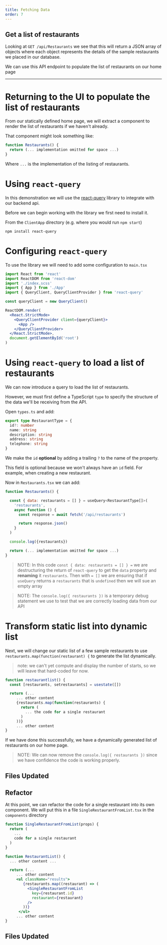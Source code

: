```yaml
---
title: Fetching Data
order: 7
---
```


## Get a list of restaurants

Looking at `GET /api/Restaurants` we see that this will return a JSON array of
objects where each object represents the details of the sample restaurants we
placed in our database.

We can use this API endpoint to populate the list of restaurants on our home
page

---

# Returning to the UI to populate the list of restaurants

From our statically defined home page, we will extract a component to render the
list of restaurants if we haven't already.

That component might look something like:

```javascript
function Restaurants() {
  return (... implementation omitted for space ...)
}
```

Where `...` is the implementation of the listing of restaurants.

# Using `react-query`

In this demonstration we will use the
[react-query](https://www.npmjs.com/package/react-query) library to integrate
with our backend api.

Before we can begin working with the library we first need to install it.

From the `ClientApp` directory (e.g. where you would run `npm start`)

```shell
npm install react-query
```

# Configuring `react-query`

To use the library we will need to add some configuration to `main.tsx`

```jsx
import React from 'react'
import ReactDOM from 'react-dom'
import './index.scss'
import { App } from './App'
import { QueryClient, QueryClientProvider } from 'react-query'

const queryClient = new QueryClient()

ReactDOM.render(
  <React.StrictMode>
    <QueryClientProvider client={queryClient}>
      <App />
    </QueryClientProvider>
  </React.StrictMode>,
  document.getElementById('root')
)
```

# Using `react-query` to load a list of restaurants

We can now introduce a query to load the list of restaurants.

However, we must first define a TypeScript `type` to specify the structure of
the data we'll be receiving from the API.

Open `types.ts` and add:

```ts
export type RestaurantType = {
  id?: number
  name: string
  description: string
  address: string
  telephone: string
}
```

We make the `id` **optional** by adding a trailing `?` to the name of the
property.

This field is optional because we won't always have an `id` field. For example,
when creating a new restaurant.

Now in `Restaurants.tsx` we can add:

```javascript
function Restaurants() {

  const { data: restaurants = [] } = useQuery<RestaurantType[]>(
    'restaurants',
    async function () {
      const response = await fetch('/api/restaurants')

      return response.json()
    }
  )

  console.log({restaurants})

  return (... implementation omitted for space ...)
}
```

> NOTE: In this code `const { data: restaurants = [] } =` we are destructuring
> the return of `react-query` to get the `data` property and **renaming** it
> `restaurants`. Then with `= []` we are ensuring that if `useQuery` returns a
> `restaurants` that is `undefined` then we will sue an empty array

> NOTE: The `console.log({ restaurants })` is a temporary debug statement we use
> to test that we are correctly loading data from our API

# Transform static list into dynamic list

Next, we will change our static list of a few sample restaurants to use
`restaurants.map(function(restaurant) {` to generate the list dynamically.

> note: we can't yet compute and display the number of starts, so we will leave
> that hard-coded for now.

```javascript
function restaurantlist() {
  const [restaurants, setrestaurants] = usestate([])

  return (...
     ... other content
     {restaurants.map(function(restaurants) {
       return (
         ... the code for a single restaurant
       )
     ))}
     ... other content
}
```

If we have done this successfully, we have a dynamically generated list of
restaurants on our home page.

> NOTE: We can now remove the `console.log({ restaurants })` since we have
> confidence the code is working properly.

## Files Updated

<!-- Loading restaurants from the API -->
<GithubCommitViewer repo="suncoast-devs/TacoTuesday" commit="baec0177adf65531c7fb0683445d939afef9d57c" />

## Refactor

At this point, we can refactor the code for a single restaurant into its own
component. We will put this in a file `SingleRestaurantFromList.tsx` in the
`components` directory

```jsx
function SingleRestaurantFromList(props) {
  return (
    ...
    code for a single restaurant
  )
}

function RestaurantList() {
  ... other content ...

  return (...
     ... other content
     <ul className="results">
        {restaurants.map((restaurant) => (
          <SingleRestaurantFromList
            key={restaurant.id}
            restaurant={restaurant}
          />
        ))}
      </ul>
     ... other content
}
```

## Files Updated

<!-- Refactors restaurant in a list into its own component -->
<GithubCommitViewer repo="suncoast-devs/TacoTuesday" commit="b3e5601f5b3500dff6b593c849d5a8bed9a48b99"/>
